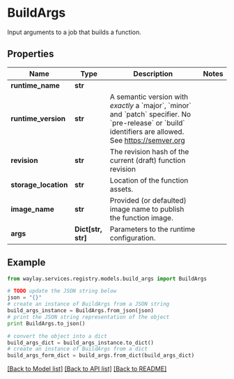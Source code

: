 # BuildArgs

Input arguments to a job that builds a function.

## Properties

Name | Type | Description | Notes
------------ | ------------- | ------------- | -------------
**runtime_name** | **str** |  | 
**runtime_version** | **str** | A semantic version with _exactly_ a &#x60;major&#x60;, &#x60;minor&#x60; and &#x60;patch&#x60; specifier. No &#x60;pre-release&#x60; or &#x60;build&#x60; identifiers are allowed. See https://semver.org | 
**revision** | **str** | The revision hash of the current (draft) function revision | 
**storage_location** | **str** | Location of the function assets. | 
**image_name** | **str** | Provided (or defaulted) image name to publish the function image. | 
**args** | **Dict[str, str]** | Parameters to the runtime configuration. | 

## Example

```python
from waylay.services.registry.models.build_args import BuildArgs

# TODO update the JSON string below
json = "{}"
# create an instance of BuildArgs from a JSON string
build_args_instance = BuildArgs.from_json(json)
# print the JSON string representation of the object
print BuildArgs.to_json()

# convert the object into a dict
build_args_dict = build_args_instance.to_dict()
# create an instance of BuildArgs from a dict
build_args_form_dict = build_args.from_dict(build_args_dict)
```
[[Back to Model list]](../README.md#documentation-for-models) [[Back to API list]](../README.md#documentation-for-api-endpoints) [[Back to README]](../README.md)


